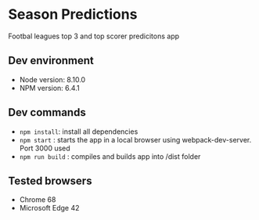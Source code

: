 # Season Predictions 
Footbal leagues top 3 and top scorer predicitons app

## Dev environment

- Node version: 8.10.0
- NPM version: 6.4.1

## Dev commands

- `npm install`: install all dependencies
- `npm start` : starts the app in a local browser using webpack-dev-server. Port 3000 used
- `npm run build` : compiles and builds app into /dist folder 

## Tested browsers

- Chrome 68
- Microsoft Edge 42
